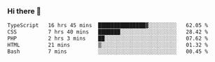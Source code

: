 ### Hi there 🌱
<!--START_SECTION:waka-->

```txt
TypeScript   16 hrs 45 mins  ███████████████▓░░░░░░░░░   62.05 %
CSS          7 hrs 40 mins   ███████░░░░░░░░░░░░░░░░░░   28.42 %
PHP          2 hrs 3 mins    ██░░░░░░░░░░░░░░░░░░░░░░░   07.62 %
HTML         21 mins         ▒░░░░░░░░░░░░░░░░░░░░░░░░   01.32 %
Bash         7 mins          ░░░░░░░░░░░░░░░░░░░░░░░░░   00.45 %
```

<!--END_SECTION:waka-->
<!--
**Dieg0raf/Dieg0raf** is a ✨ _special_ ✨ repository because its `README.md` (this file) appears on your GitHub profile.

Here are some ideas to get you started:

- 🔭 I’m currently working on ...
- 🌱 I’m currently learning ...
- 👯 I’m looking to collaborate on ...
- 🤔 I’m looking for help with ...
- 💬 Ask me about ...
- 📫 How to reach me: ...
- 😄 Pronouns: ...
- ⚡ Fun fact: ...
-->
